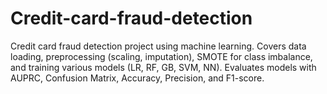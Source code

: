 # Credit-card-fraud-detection
Credit card fraud detection project using machine learning. Covers data loading, preprocessing (scaling, imputation), SMOTE for class imbalance, and training various models (LR, RF, GB, SVM, NN). Evaluates models with AUPRC, Confusion Matrix, Accuracy, Precision, and F1-score.
